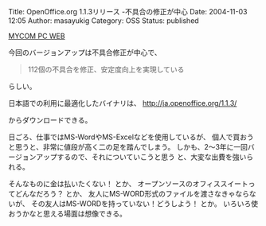 Title: OpenOffice.org 1.1.3リリース -不具合の修正が中心
Date: 2004-11-03 12:05
Author: masayukig
Category: OSS
Status: published

[MYCOM PC WEB](http://pcweb.mycom.co.jp/news/2004/10/27/010.html)

今回のバージョンアップは不具合修正が中心で、

> 112個の不具合を修正、安定度向上を実現している

らしい。

日本語での利用に最適化したバイナリは、
<http://ja.openoffice.org/1.1.3/>

からダウンロードできる。

日ごろ、仕事ではMS-WordやMS-Excelなどを使用しているが、
個人で買おうと思うと、非常に値段が高く二の足を踏んでしまう。
しかも、2〜3年に一回バージョンアップするので、それについていこうと思う
と、大変な出費を強いられる。

そんなものに金は払いたくない！
とか、
オープンソースのオフィススイートってどんなだろう？
とか、
友人にMS-WORD形式のファイルを渡さなきゃならないが、
その友人はMS-WORDを持っていない！どうしよう！
とか。
いろいろ使おうかなと思える場面は想像できる。
